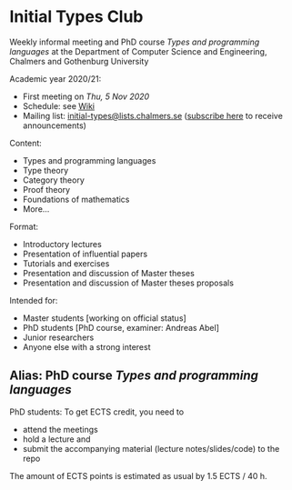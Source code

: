 # Initial Types Club

Weekly informal meeting and PhD course _Types and programming languages_ at the Department of Computer Science and Engineering, Chalmers and Gothenburg University

Academic year 2020/21:

- First meeting on _Thu, 5 Nov 2020_
- Schedule: see [Wiki](https://github.com/InitialTypes/Club/wiki#initial-types-club)
- Mailing list: <initial-types@lists.chalmers.se> ([subscribe here](https://lists.chalmers.se/mailman/listinfo/initial-types) to receive announcements)

Content:
- Types and programming languages
- Type theory
- Category theory
- Proof theory
- Foundations of mathematics
- More...

Format:
- Introductory lectures
- Presentation of influential papers
- Tutorials and exercises
- Presentation and discussion of Master theses
- Presentation and discussion of Master theses proposals

Intended for:
- Master students [working on official status]
- PhD students [PhD course, examiner: Andreas Abel]
- Junior researchers
- Anyone else with a strong interest

## Alias: PhD course _Types and programming languages_

PhD students: To get ECTS credit, you need to
- attend the meetings
- hold a lecture and
- submit the accompanying material (lecture notes/slides/code) to the repo

The amount of ECTS points is estimated as usual by 1.5 ECTS / 40 h.
